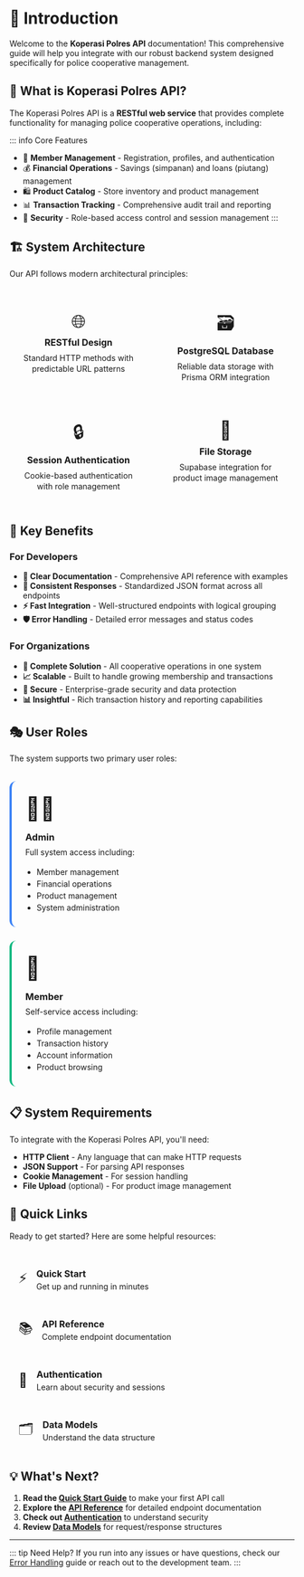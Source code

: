 # 👋 Introduction

Welcome to the **Koperasi Polres API** documentation! This comprehensive guide will help you integrate with our robust backend system designed specifically for police cooperative management.

## 🎯 What is Koperasi Polres API?

The Koperasi Polres API is a **RESTful web service** that provides complete functionality for managing police cooperative operations, including:

::: info Core Features

- 👥 **Member Management** - Registration, profiles, and authentication
- 💰 **Financial Operations** - Savings (simpanan) and loans (piutang) management
- 🛍️ **Product Catalog** - Store inventory and product management
- 📊 **Transaction Tracking** - Comprehensive audit trail and reporting
- 🔐 **Security** - Role-based access control and session management
  :::

## 🏗️ System Architecture

Our API follows modern architectural principles:

<div class="architecture-grid">
  <div class="arch-item">
    <div class="arch-icon">🌐</div>
    <h3>RESTful Design</h3>
    <p>Standard HTTP methods with predictable URL patterns</p>
  </div>
  
  <div class="arch-item">
    <div class="arch-icon">🗃️</div>
    <h3>PostgreSQL Database</h3>
    <p>Reliable data storage with Prisma ORM integration</p>
  </div>
  
  <div class="arch-item">
    <div class="arch-icon">🔒</div>
    <h3>Session Authentication</h3>
    <p>Cookie-based authentication with role management</p>
  </div>
  
  <div class="arch-item">
    <div class="arch-icon">📁</div>
    <h3>File Storage</h3>
    <p>Supabase integration for product image management</p>
  </div>
</div>

## 🚀 Key Benefits

### For Developers

- **📖 Clear Documentation** - Comprehensive API reference with examples
- **🔄 Consistent Responses** - Standardized JSON format across all endpoints
- **⚡ Fast Integration** - Well-structured endpoints with logical grouping
- **🛡️ Error Handling** - Detailed error messages and status codes

### For Organizations

- **💼 Complete Solution** - All cooperative operations in one system
- **📈 Scalable** - Built to handle growing membership and transactions
- **🔐 Secure** - Enterprise-grade security and data protection
- **📊 Insightful** - Rich transaction history and reporting capabilities

## 🎭 User Roles

The system supports two primary user roles:

<div class="roles-grid">
  <div class="role-card admin">
    <div class="role-icon">👨‍💼</div>
    <h3>Admin</h3>
    <p>Full system access including:</p>
    <ul>
      <li>Member management</li>
      <li>Financial operations</li>
      <li>Product management</li>
      <li>System administration</li>
    </ul>
  </div>
  
  <div class="role-card member">
    <div class="role-icon">👤</div>
    <h3>Member</h3>
    <p>Self-service access including:</p>
    <ul>
      <li>Profile management</li>
      <li>Transaction history</li>
      <li>Account information</li>
      <li>Product browsing</li>
    </ul>
  </div>
</div>

## 📋 System Requirements

To integrate with the Koperasi Polres API, you'll need:

- **HTTP Client** - Any language that can make HTTP requests
- **JSON Support** - For parsing API responses
- **Cookie Management** - For session handling
- **File Upload** (optional) - For product image management

## 🔗 Quick Links

Ready to get started? Here are some helpful resources:

<div class="quick-links">
  <a href="/guide/quick-start" class="quick-link primary">
    <div class="link-icon">⚡</div>
    <div class="link-content">
      <h4>Quick Start</h4>
      <p>Get up and running in minutes</p>
    </div>
  </a>
  
  <a href="/api/" class="quick-link">
    <div class="link-icon">📚</div>
    <div class="link-content">
      <h4>API Reference</h4>
      <p>Complete endpoint documentation</p>
    </div>
  </a>
  
  <a href="/guide/auth-flow" class="quick-link">
    <div class="link-icon">🔑</div>
    <div class="link-content">
      <h4>Authentication</h4>
      <p>Learn about security and sessions</p>
    </div>
  </a>
  
  <a href="/guide/models" class="quick-link">
    <div class="link-icon">🗂️</div>
    <div class="link-content">
      <h4>Data Models</h4>
      <p>Understand the data structure</p>
    </div>
  </a>
</div>

## 💡 What's Next?

1. **Read the [Quick Start Guide](/guide/quick-start)** to make your first API call
2. **Explore the [API Reference](/api/)** for detailed endpoint documentation
3. **Check out [Authentication](/guide/auth-flow)** to understand security
4. **Review [Data Models](/guide/models)** for request/response structures

---

::: tip Need Help?
If you run into any issues or have questions, check our [Error Handling](/api/errors) guide or reach out to the development team.
:::

<style scoped>
.architecture-grid {
  display: grid;
  grid-template-columns: repeat(auto-fit, minmax(200px, 1fr));
  gap: 1rem;
  margin: 2rem 0;
}

.arch-item {
  background: var(--vp-c-bg-elv);
  border: 1px solid var(--vp-c-border);
  border-radius: 8px;
  padding: 1.5rem;
  text-align: center;
  transition: all 0.3s ease;
}

.arch-item:hover {
  transform: translateY(-2px);
  box-shadow: var(--vp-shadow-2);
}

.arch-icon {
  font-size: 2rem;
  margin-bottom: 0.5rem;
}

.arch-item h3 {
  margin: 0 0 0.5rem 0;
  font-size: 1rem;
  color: var(--vp-c-text-1);
}

.arch-item p {
  margin: 0;
  font-size: 0.875rem;
  color: var(--vp-c-text-2);
  line-height: 1.4;
}

.roles-grid {
  display: grid;
  grid-template-columns: repeat(auto-fit, minmax(300px, 1fr));
  gap: 1.5rem;
  margin: 2rem 0;
}

.role-card {
  background: var(--vp-c-bg-elv);
  border: 1px solid var(--vp-c-border);
  border-radius: 12px;
  padding: 1.5rem;
  transition: all 0.3s ease;
}

.role-card:hover {
  transform: translateY(-2px);
  box-shadow: var(--vp-shadow-3);
}

.role-card.admin {
  border-left: 4px solid #3b82f6;
}

.role-card.member {
  border-left: 4px solid #10b981;
}

.role-icon {
  font-size: 2.5rem;
  margin-bottom: 1rem;
}

.role-card h3 {
  margin: 0 0 0.5rem 0;
  color: var(--vp-c-text-1);
}

.role-card p {
  margin: 0 0 1rem 0;
  color: var(--vp-c-text-2);
}

.role-card ul {
  margin: 0;
  padding-left: 1.25rem;
}

.role-card li {
  color: var(--vp-c-text-2);
  font-size: 0.875rem;
  line-height: 1.5;
}

.quick-links {
  display: grid;
  grid-template-columns: repeat(auto-fit, minmax(250px, 1fr));
  gap: 1rem;
  margin: 2rem 0;
}

.quick-link {
  display: flex;
  align-items: center;
  gap: 1rem;
  background: var(--vp-c-bg-elv);
  border: 1px solid var(--vp-c-border);
  border-radius: 8px;
  padding: 1rem;
  text-decoration: none;
  color: inherit;
  transition: all 0.3s ease;
}

.quick-link:hover {
  transform: translateY(-1px);
  box-shadow: var(--vp-shadow-2);
  border-color: var(--vp-c-brand-1);
}

.quick-link.primary {
  background: linear-gradient(135deg, var(--vp-c-brand-soft), rgba(59, 130, 246, 0.1));
  border-color: var(--vp-c-brand-1);
}

.link-icon {
  font-size: 1.5rem;
  flex-shrink: 0;
}

.link-content h4 {
  margin: 0 0 0.25rem 0;
  font-size: 1rem;
  color: var(--vp-c-text-1);
}

.link-content p {
  margin: 0;
  font-size: 0.875rem;
  color: var(--vp-c-text-2);
}
</style>
